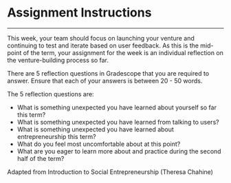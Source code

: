 # Assignment Instructions

---

This week, your team should focus on launching your venture and continuing to test and iterate based on user feedback. As this is the mid-point of the term, your assignment for the week is an individual reflection on the venture-building process so far. 

There are 5 reflection questions in Gradescope that you are required to answer. Ensure that each of your answers is between 20 - 50 words.

The 5 reflection questions are:

- What is something unexpected you have learned about yourself so far this term?
- What is something unexpected you have learned from talking to users?
- What is something unexpected you have learned about entrepreneurship this term?
- What do you feel most uncomfortable about at this point?
- What are you eager to learn more about and practice during the second half of the term?

Adapted from Introduction to Social Entrepreneurship (Theresa Chahine)

